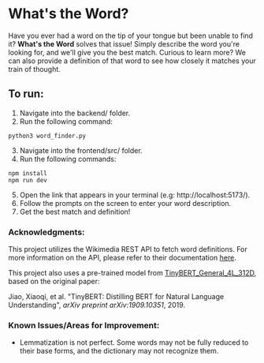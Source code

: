 # What's the Word?
Have you ever had a word on the tip of your tongue but been unable to find it? 
<b>What's the Word</b> solves that issue! Simply describe the word you're looking for, and we'll give you the best match.
Curious to learn more? We can also provide a definition of that word to see how closely it matches your train of thought.

## To run:
1) Navigate into the backend/ folder. 
2) Run the following command: 
```
python3 word_finder.py
```
3) Navigate into the frontend/src/ folder.
4) Run the following commands:
```
npm install
npm run dev
```
5) Open the link that appears in your terminal (e.g: http://localhost:5173/).
6) Follow the prompts on the screen to enter your word description.
7) Get the best match and definition!

### Acknowledgments:
This project utilizes the Wikimedia REST API to fetch word definitions. For more information on the API, please refer to their documentation [here]("https://en.wiktionary.org/api/rest_v1/").

This project also uses a pre-trained model from [TinyBERT_General_4L_312D](https://huggingface.co/huawei-noah/TinyBERT_General_4L_312D), based on the original paper:

Jiao, Xiaoqi, et al. "TinyBERT: Distilling BERT for Natural Language Understanding", *arXiv preprint arXiv:1909.10351*, 2019.

### Known Issues/Areas for Improvement:
- Lemmatization is not perfect. Some words may not be fully reduced to their base forms, and the dictionary may not recognize them.
